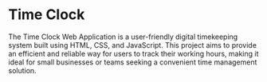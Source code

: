 # Time Clock
 The Time Clock Web Application is a user-friendly digital timekeeping system built using HTML, CSS, and JavaScript. This project aims to provide an efficient and reliable way for users to track their working hours, making it ideal for small businesses or teams seeking a convenient time management solution.
